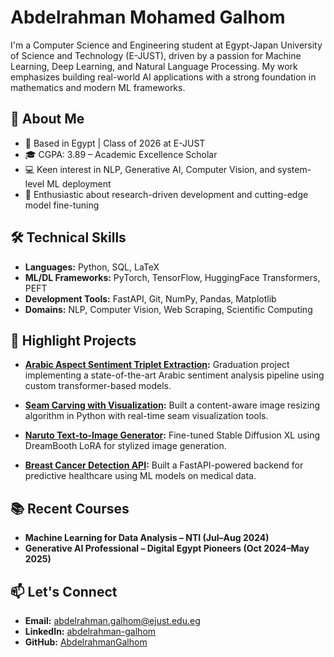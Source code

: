 # Abdelrahman Mohamed Galhom

I'm a Computer Science and Engineering student at Egypt-Japan University of Science and Technology (E-JUST), driven by a passion for Machine Learning, Deep Learning, and Natural Language Processing. My work emphasizes building real-world AI applications with a strong foundation in mathematics and modern ML frameworks.

## 🎯 About Me

- 📍 Based in Egypt | Class of 2026 at E-JUST
- 🎓 CGPA: 3.89 – Academic Excellence Scholar
- 💻 Keen interest in NLP, Generative AI, Computer Vision, and system-level ML deployment
- 🔬 Enthusiastic about research-driven development and cutting-edge model fine-tuning

## 🛠️ Technical Skills

- **Languages:** Python, SQL, LaTeX
- **ML/DL Frameworks:** PyTorch, TensorFlow, HuggingFace Transformers, PEFT
- **Development Tools:** FastAPI, Git, NumPy, Pandas, Matplotlib
- **Domains:** NLP, Computer Vision, Web Scraping, Scientific Computing

## 📌 Highlight Projects

- **[Arabic Aspect Sentiment Triplet Extraction](https://github.com/mennanoseer/AASTE-Arabic-Aspect-Sentiment-Triplet-Extraction):** 
  Graduation project implementing a state-of-the-art Arabic sentiment analysis pipeline using custom transformer-based models.
  
- **[Seam Carving with Visualization](https://github.com/AbdelrahmanGalhom/Seam-Carving-With-Visualization):** 
  Built a content-aware image resizing algorithm in Python with real-time seam visualization tools.
  
- **[Naruto Text-to-Image Generator](https://github.com/asmaa-2ahmed/Image-Generator-DEPI):** 
  Fine-tuned Stable Diffusion XL using DreamBooth LoRA for stylized image generation.

- **[Breast Cancer Detection API](https://github.com/AbdelrahmanGalhom/Breast-Cancer-Project):**
  Built a FastAPI-powered backend for predictive healthcare using ML models on medical data.

## 📚 Recent Courses

- **Machine Learning for Data Analysis – NTI (Jul–Aug 2024)**
- **Generative AI Professional – Digital Egypt Pioneers (Oct 2024–May 2025)**

## 📫 Let's Connect

- **Email:** abdelrahman.galhom@ejust.edu.eg  
- **LinkedIn:** [abdelrahman-galhom](https://www.linkedin.com/in/abdelrahman-galhom)  
- **GitHub:** [AbdelrahmanGalhom](https://github.com/AbdelrahmanGalhom)
